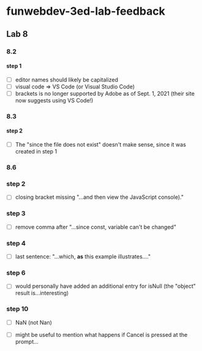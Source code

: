 # funwebdev-3ed-lab-feedback

## Lab 8

### 8.2

#### step 1

- [ ] editor names should likely be capitalized
- [ ] visual code => VS Code (or Visual Studio Code)
- [ ] brackets is no longer supported by Adobe as of Sept. 1, 2021 (their site now suggests using VS Code!)

### 8.3

#### step 2

- [ ] The "since the file does not exist" doesn't make sense, since it was created in step 1

### 8.6

### step 2

- [ ] closing bracket missing "...and then view the JavaScript console)."

### step 3

- [ ] remove comma after "...since const, variable can't be changed"

### step 4

- [ ] last sentence: "...which, **as** this example illustrates...."

### step 6

- [ ] would personally have added an additional entry for isNull (the "object" result is...interesting)

### step 10

- [ ] NaN (not Nan)
- [ ] might be useful to mention what happens if Cancel is pressed at the prompt...

